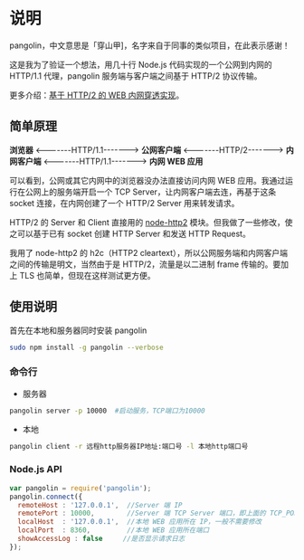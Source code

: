 # 说明

pangolin，中文意思是「穿山甲]，名字来自于同事的类似项目，在此表示感谢！

这是我为了验证一个想法，用几十行 Node.js 代码实现的一个公网到内网的 HTTP/1.1 代理，pangolin 服务端与客户端之间基于 HTTP/2 协议传输。

更多介绍：[基于 HTTP/2 的 WEB 内网穿透实现](https://imququ.com/post/tunnel-to-localhost-base-on-http2.html)。

## 简单原理

**浏览器** <-------HTTP/1.1-------> **公网客户端** <-------HTTP/2-------> **内网客户端** <-------HTTP/1.1-------> **内网 WEB 应用**

可以看到，公网或其它内网中的浏览器没办法直接访问内网 WEB 应用。我通过运行在公网上的服务端开启一个 TCP Server，让内网客户端去连，再基于这条 socket 连接，在内网创建了一个 HTTP/2 Server 用来转发请求。

HTTP/2 的 Server 和 Client 直接用的 [node-http2](https://github.com/molnarg/node-http2) 模块。但我做了一些修改，使之可以基于已有 socket 创建 HTTP Server 和发送 HTTP Request。

我用了 node-http2 的 h2c（HTTP2 cleartext），所以公网服务端和内网客户端之间的传输是明文，当然由于是 HTTP/2，流量是以二进制 frame 传输的。要加上 TLS 也简单，但现在这样测试更方便。

## 使用说明

首先在本地和服务器同时安装 pangolin

```bash
sudo npm install -g pangolin --verbose
```

### 命令行

* 服务器

```bash
pangolin server -p 10000  #启动服务，TCP端口为10000
```

* 本地

```bash
pangolin client -r 远程http服务器IP地址:端口号 -l 本地http端口号
```

### Node.js API

```js
var pangolin = require('pangolin');
pangolin.connect({
  remoteHost : '127.0.0.1',  //Server 端 IP
  remotePort : 10000,        //Server 端 TCP Server 端口，即上面的 TCP_PORT
  localHost  : '127.0.0.1',  //本地 WEB 应用所在 IP，一般不需要修改
  localPort  : 8360,         //本地 WEB 应用所在端口
  showAccessLog : false     //是否显示请求日志   
});
```
